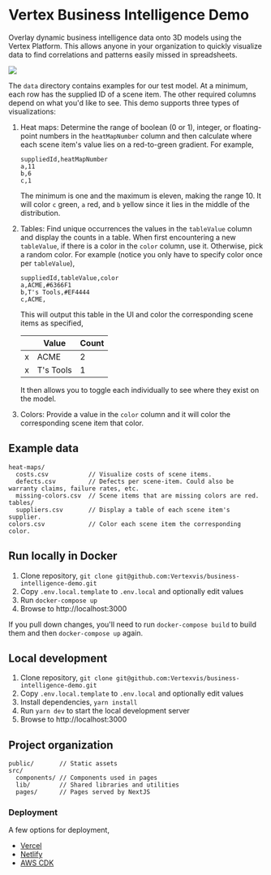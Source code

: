 # Vertex Business Intelligence Demo

Overlay dynamic business intelligence data onto 3D models using the Vertex Platform. This allows anyone in your organization to quickly visualize data to find correlations and patterns easily missed in spreadsheets.

![](business-intelligence-demo.gif)

The `data` directory contains examples for our test model. At a minimum, each row has the supplied ID of a scene item. The other required columns depend on what you'd like to see. This demo supports three types of visualizations:

1. Heat maps: Determine the range of boolean (0 or 1), integer, or floating-point numbers in the `heatMapNumber` column and then calculate where each scene item's value lies on a red-to-green gradient. For example,

   ```csv
   suppliedId,heatMapNumber
   a,11
   b,6
   c,1
   ```

   The minimum is one and the maximum is eleven, making the range 10. It will color `c` green, `a` red, and `b` yellow since it lies in the middle of the distribution.

1. Tables: Find unique occurrences the values in the `tableValue` column and display the counts in a table. When first encountering a new `tableValue`, if there is a color in the `color` column, use it. Otherwise, pick a random color. For example (notice you only have to specify color once per `tableValue`),

   ```csv
   suppliedId,tableValue,color
   a,ACME,#6366F1
   b,T's Tools,#EF4444
   c,ACME,
   ```

   This will output this table in the UI and color the corresponding scene items as specified,

   |     | Value     | Count |
   | --- | --------- | ----- |
   | x   | ACME      | 2     |
   | x   | T's Tools | 1     |

   It then allows you to toggle each individually to see where they exist on the model.

1. Colors: Provide a value in the `color` column and it will color the corresponding scene item that color.

## Example data

```text
heat-maps/
  costs.csv           // Visualize costs of scene items.
  defects.csv         // Defects per scene-item. Could also be warranty claims, failure rates, etc.
  missing-colors.csv  // Scene items that are missing colors are red.
tables/
  suppliers.csv       // Display a table of each scene item's supplier.
colors.csv            // Color each scene item the corresponding color.
```

## Run locally in Docker

1. Clone repository, `git clone git@github.com:Vertexvis/business-intelligence-demo.git`
1. Copy `.env.local.template` to `.env.local` and optionally edit values
1. Run `docker-compose up`
1. Browse to http://localhost:3000

If you pull down changes, you'll need to run `docker-compose build` to build them and then `docker-compose up` again.

## Local development

1. Clone repository, `git clone git@github.com:Vertexvis/business-intelligence-demo.git`
1. Copy `.env.local.template` to `.env.local` and optionally edit values
1. Install dependencies, `yarn install`
1. Run `yarn dev` to start the local development server
1. Browse to http://localhost:3000

## Project organization

```text
public/       // Static assets
src/
  components/ // Components used in pages
  lib/        // Shared libraries and utilities
  pages/      // Pages served by NextJS
```

### Deployment

A few options for deployment,

- [Vercel](https://nextjs.org/docs/deployment)
- [Netlify](https://www.netlify.com/blog/2020/11/30/how-to-deploy-next.js-sites-to-netlify/)
- [AWS CDK](https://github.com/serverless-nextjs/serverless-next.js#readme)
